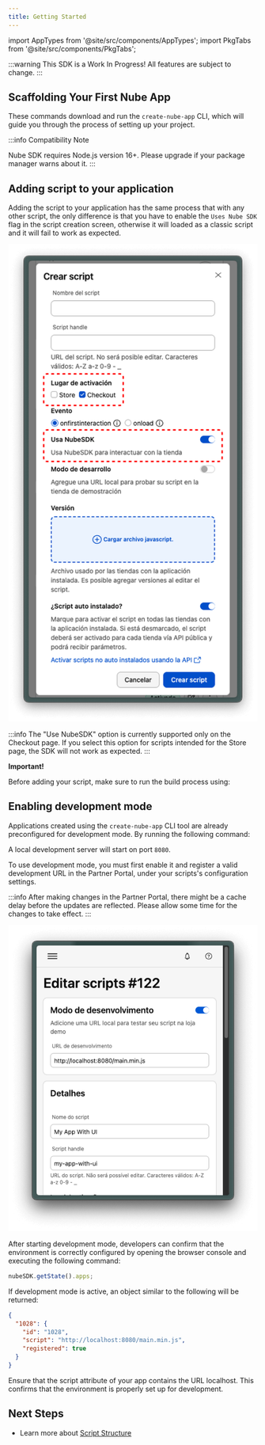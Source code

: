 ```yaml
---
title: Getting Started
---
```


import AppTypes from '@site/src/components/AppTypes';
import PkgTabs from '@site/src/components/PkgTabs';

:::warning
This SDK is a Work In Progress! All features are subject to change.
:::

## Scaffolding Your First Nube App

These commands download and run the `create-nube-app` CLI, which will guide you through the process of setting up your project.

:::info
Compatibility Note

Nube SDK requires Node.js version 16+. Please upgrade if your package manager warns about it.
:::

<PkgTabs>
  <PkgTabs.Item value="npm" command="npm create nube-app@latest" />
  <PkgTabs.Item value="Yarn" command="yarn create nube-app" />
  <PkgTabs.Item value="pnpm" command="pnpm create nube-app" />
  <PkgTabs.Item value="Bun" command="bun create nube-app" />
</PkgTabs>

## Adding script to your application

Adding the script to your application has the same process that with any other script, the only difference is that you have to enable the `Uses Nube SDK` flag in the script creation screen, otherwise it will loaded as a classic script and it will fail to work as expected.

![NubeSDK Flag](../../../static/img/pt/nube-sdk-flag.png "NubeSDK Flag")

:::info
The "Use NubeSDK" option is currently supported only on the Checkout page.
If you select this option for scripts intended for the Store page, the SDK will not work as expected.
:::

**Important!**

Before adding your script, make sure to run the build process using:

<PkgTabs>
  <PkgTabs.Item value="npm" command="npm run build" />
  <PkgTabs.Item value="Yarn" command="yarn build" />
  <PkgTabs.Item value="pnpm" command="pnpm run build" />
  <PkgTabs.Item value="Bun" command="bun run build" />
</PkgTabs>

## Enabling development mode

Applications created using the `create-nube-app` CLI tool are already preconfigured for development mode.
By running the following command:

<PkgTabs>
  <PkgTabs.Item value="npm" command="npm run dev" />
  <PkgTabs.Item value="Yarn" command="yarn dev" />
  <PkgTabs.Item value="pnpm" command="pnpm run dev" />
  <PkgTabs.Item value="Bun" command="bun run dev" />
</PkgTabs>

A local development server will start on port `8080`.

To use development mode, you must first enable it and register a valid development URL in the Partner Portal, under your scripts's configuration settings.

:::info
After making changes in the Partner Portal, there might be a cache delay before the updates are reflected. Please allow some time for the changes to take effect.
:::

![NubeSDK Flag](../../../static/img/pt/nube-sdk-development-mode.png "NubeSDK Flag")

After starting development mode, developers can confirm that the environment is correctly configured by opening the browser console and executing the following command:

```typescript
nubeSDK.getState().apps;
```

If development mode is active, an object similar to the following will be returned:

```JSON
{
  "1028": {
    "id": "1028",
    "script": "http://localhost:8080/main.min.js",
    "registered": true
  }
}
```

Ensure that the script attribute of your app contains the URL localhost. This confirms that the environment is properly set up for development.

## Next Steps

- Learn more about [Script Structure](./script-structure)
